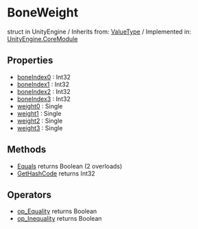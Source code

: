 # BoneWeight
struct in UnityEngine
 / Inherits from: <a href="https://docs.unity3d.com/6000.2/Documentation/ScriptReference/ValueType.html">ValueType</a> / Implemented in: <a href="https://docs.unity3d.com/6000.2/Documentation/ScriptReference/UnityEngine.CoreModule.html">UnityEngine.CoreModule</a>

## Properties
- <a href="https://docs.unity3d.com/6000.2/Documentation/ScriptReference/BoneWeight-boneIndex0.html">boneIndex0</a> : Int32
- <a href="https://docs.unity3d.com/6000.2/Documentation/ScriptReference/BoneWeight-boneIndex1.html">boneIndex1</a> : Int32
- <a href="https://docs.unity3d.com/6000.2/Documentation/ScriptReference/BoneWeight-boneIndex2.html">boneIndex2</a> : Int32
- <a href="https://docs.unity3d.com/6000.2/Documentation/ScriptReference/BoneWeight-boneIndex3.html">boneIndex3</a> : Int32
- <a href="https://docs.unity3d.com/6000.2/Documentation/ScriptReference/BoneWeight-weight0.html">weight0</a> : Single
- <a href="https://docs.unity3d.com/6000.2/Documentation/ScriptReference/BoneWeight-weight1.html">weight1</a> : Single
- <a href="https://docs.unity3d.com/6000.2/Documentation/ScriptReference/BoneWeight-weight2.html">weight2</a> : Single
- <a href="https://docs.unity3d.com/6000.2/Documentation/ScriptReference/BoneWeight-weight3.html">weight3</a> : Single

## Methods
- <a href="https://docs.unity3d.com/6000.2/Documentation/ScriptReference/BoneWeight.Equals.html">Equals</a> returns Boolean (2 overloads)
- <a href="https://docs.unity3d.com/6000.2/Documentation/ScriptReference/BoneWeight.GetHashCode.html">GetHashCode</a> returns Int32

## Operators
- <a href="https://docs.unity3d.com/6000.2/Documentation/ScriptReference/BoneWeight.op_Equality.html">op_Equality</a> returns Boolean
- <a href="https://docs.unity3d.com/6000.2/Documentation/ScriptReference/BoneWeight.op_Inequality.html">op_Inequality</a> returns Boolean
